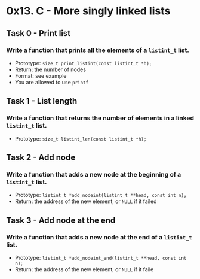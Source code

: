 # 0x13. C - More singly linked lists

## Task 0 - Print list
###  Write a function that prints all the elements of a ```listint_t``` list.
* Prototype: ```size_t print_listint(const listint_t *h);```
* Return: the number of nodes
* Format: see example
* You are allowed to use ```printf```

## Task 1 - List length

### Write a function that returns the number of elements in a linked ```listint_t``` list.
* Prototype: ```size_t listint_len(const listint_t *h);```


## Task 2 - Add node

### Write a function that adds a new node at the beginning of a ```listint_t``` list.
* Prototype: ```listint_t *add_nodeint(listint_t **head, const int n);```
* Return: the address of the new element, or ```NULL``` if it failed


## Task 3 - Add node at the end

### Write a function that adds a new node at the end of a ```listint_t``` list.
* Prototype: ```listint_t *add_nodeint_end(listint_t **head, const int n);```
* Return: the address of the new element, or ```NULL``` if it faile

